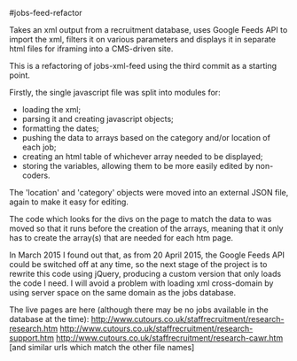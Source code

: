 #jobs-feed-refactor

Takes an xml output from a recruitment database, uses Google Feeds API to import
the xml, filters it on various parameters and displays it in separate html files 
for iframing into a CMS-driven site.

This is a refactoring of jobs-xml-feed using the third commit as a starting point.

Firstly, the single javascript file was split into modules for:
* loading the xml;
* parsing it and creating javascript objects;
* formatting the dates;
* pushing the data to arrays based on the category and/or location of each job;
* creating an html table of whichever array needed to be displayed;
* storing the variables, allowing them to be more easily edited by non-coders.

The 'location' and 'category' objects were moved into an external JSON file, 
again to make it easy for editing.

The code which looks for the divs on the page to match the data to was moved 
so that it runs before the creation of the arrays, meaning that it only has
to create the array(s) that are needed for each htm page.

In March 2015 I found out that, as from 20 April 2015, the Google Feeds API could 
be switched off at any time, so the next stage of the project is to rewrite 
this code using jQuery, producing a custom version that only loads the code 
I need. I will avoid a problem with loading xml cross-domain by using server 
space on the same domain as the jobs database.

The live pages are here (although there may be no jobs available in the database 
at the time):
http://www.cutours.co.uk/staffrecruitment/research-research.htm
http://www.cutours.co.uk/staffrecruitment/research-support.htm
http://www.cutours.co.uk/staffrecruitment/research-cawr.htm
[and similar urls which match the other file names]
